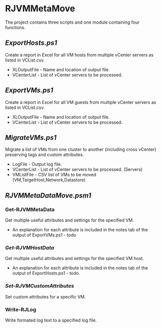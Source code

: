 # RJVMMetaMove

The project contains three scripts and one module containing four functions.

## *ExportHosts.ps1*
Create a report in Excel for all VM hosts from multiple vCenter servers as listed in VCList.csv.

- XLOutputFile - Name and location of output file.
- VCenterList - List of vCenter servers to be processed.

## *ExportVMs.ps1*
Create a report in Excel for all VM guests from multiple vCenter servers as listed in VCList.csv.

- XLOutputFile - Name and location of output file.
- VCenterList - List of vCenter servers to be processed.

## *MigrateVMs.ps1*
Migrate a list of VMs from one cluster to another (including cross vCenter) preserving tags and custom attributes.

- LogFile - Output log file.
- VCenterList - List of vCenter servers to be processed.  (Servers)
- VMListFile - CSV list of VMs to be moved (VM,TargetHost,Network,Datastore)

## *RJVMMetaDataMove.psm1*
### Get-RJVMMetaData
Get multiple useful attributes and settings for the specified VM.
- An explanation for each attribute is included in the notes tab of the output of ExportVMs.ps1 - todo

### *Get-RJVMHostData*
Get multiple useful attributes and settings for the specified VM host.
- An explanation for each attribute is included in the notes tab of the output of ExportHosts.ps1 - todo.

### *Set-RJVMCustomAttributes*
Set custom attributes for a specific VM.

### Write-RJLog
Write formated log text to a specified log file.
